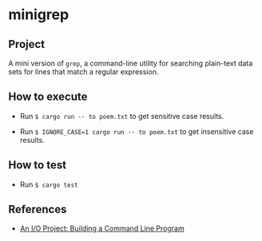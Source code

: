 # minigrep

## Project

A mini version of `grep`, a command-line utility for searching plain-text data sets for lines that match a regular expression.

## How to execute

- Run `$ cargo run -- to poem.txt` to get sensitive case results.

- Run `$ IGNORE_CASE=1 cargo run -- to poem.txt` to get insensitive case results.

## How to test

- Run `$ cargo test`

## References

- [An I/O Project: Building a Command Line Program](https://doc.rust-lang.org/book/ch12-00-an-io-project.html)
